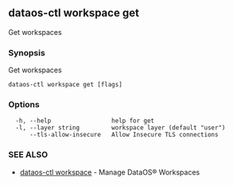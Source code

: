 ## dataos-ctl workspace get

Get workspaces

### Synopsis

Get workspaces

```
dataos-ctl workspace get [flags]
```

### Options

```
  -h, --help                 help for get
  -l, --layer string         workspace layer (default "user")
      --tls-allow-insecure   Allow Insecure TLS connections
```

### SEE ALSO

* [dataos-ctl workspace](dataos-ctl_workspace.md)	 - Manage DataOS® Workspaces

